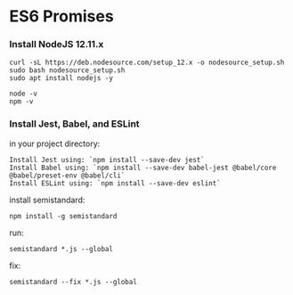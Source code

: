 # ES6 Promises

### Install NodeJS 12.11.x
```
curl -sL https://deb.nodesource.com/setup_12.x -o nodesource_setup.sh
sudo bash nodesource_setup.sh
sudo apt install nodejs -y
```
```
node -v
npm -v
```

### Install Jest, Babel, and ESLint
in your project directory:
```
Install Jest using: `npm install --save-dev jest`
Install Babel using: `npm install --save-dev babel-jest @babel/core @babel/preset-env @babel/cli`
Install ESLint using: `npm install --save-dev eslint`
```

install semistandard:
```
npm install -g semistandard
```
run:
```
semistandard *.js --global
```
fix:
```
semistandard --fix *.js --global
```
